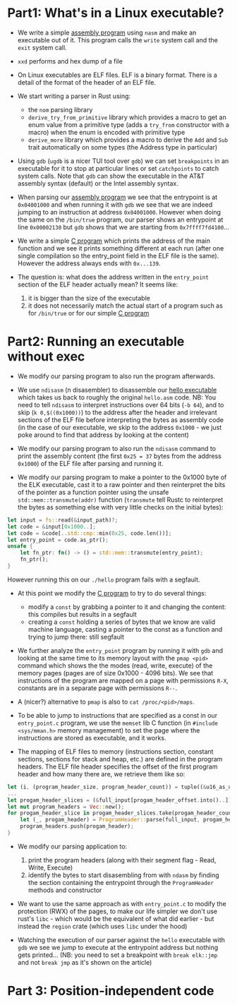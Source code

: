 # Part1: What's in a Linux executable?

- We write a simple [assembly program](../playground/hello.asm) using `nasm` and make an executable out of it. This program calls the `write` system call and the `exit` system call.

- `xxd` performs and hex dump of a file

- On Linux executables are ELF files. ELF is a binary format. There is a detail of the format of the header of an ELF file.

- We start writing a parser in Rust using:
  - the `nom` parsing library 
  - `derive_try_from_primitive` library which provides a macro to get an enum value from a primitive type (adds a `try_from` constructor with a macro) when the enum is encoded with primitive type
  - `derive_more` library which provides a macro to derive the `Add` and `Sub` trait automatically on some types (the Address type in particular)

- Using `gdb` (`ugdb` is a nicer TUI tool over `gdb`) we can set `breakpoints` in an executable for it to stop at particular lines or set `catchpoints` to catch system calls. Note that `gdb` can show the executable in the AT&T assembly syntax (default) or the Intel assembly syntax.

- When parsing our [assembly program](../playground/hello.asm) we see that the entrypoint is at `0x04001000` and when running it with `gdb` we see that we are indeed jumping to an instruction at address `0x04001000`. However when doing the same on the `/bin/true` program, our parser shows an entrypoint at line `0x00002130` but `gdb` shows that we are starting from `0x7ffff7fd4100`...

- We write a simple [C program](../playground/entry_point.c) which prints the address of the main function and we see it prints something different at each run (after one single compilation so the entry_point field in the ELF file is the same). However the address always ends with `0x...139`.

- The question is: what does the address written in the `entry_point` section of the ELF header actually mean? It seems like:
  1. it is bigger than the size of the executable
  2. it does not necessarily match the actual start of a program such as for `/bin/true` or for our simple [C program](../playground/entry_point.c)

# Part2: Running an executable without exec

- We modify our parsing program to also run the program afterwards.

- We use `ndisasm` (n disasembler) to disassemble our [hello executable](../playground/hello.asm) which takes us back to roughly the original `hello.asm` code. NB: You need to tell `ndisasm` to interpret instructions over 64 bits (`-b 64`), and to skip (`k 0,$((0x1000))`) to the address after the header and irrelevant sections of the ELF file before interpreting the bytes as assembly code (in the case of our executable, we skip to the address `0x1000` - we just poke around to find that address by looking at the content)

- We modify our parsing program to also run the `ndisasm` command to print the assembly content (the first `0x25 = 37` bytes from the address `0x1000`) of the ELF file after parsing and running it.

- We modify our parsing program to make a pointer to the 0x1000 byte of the ELK executable, cast it to a raw pointer and then reinterpret the bits of the pointer as a function pointer using the unsafe `std::mem::transmute(addr)` function (`transmute` tell Rustc to reinterpret the bytes as something else with very little checks on the initial bytes):
```rust
let input = fs::read(&input_path)?;
let code = &input[0x1000..];
let code = &code[..std::cmp::min(0x25, code.len())];
let entry_point = code.as_ptr();
unsafe {
    let fn_ptr: fn() -> () = std::mem::transmute(entry_point);
    fn_ptr();
}
```
However running this on our `./hello` program fails with a segfault.

- At this point we modify the [C program](../playground/entry_point.c) to try to do several things:
  - modify a `const` by grabbing a pointer to it and changing the content: this compiles but results in a segfault
  - creating a `const` holding a series of bytes that we know are valid machine language, casting a pointer to the const as a function and trying to jump there: still segfault

- We further analyze the `entry_point` program by running it with `gdb` and looking at the same time to its memory layout with the `pmap <pid>` command which shows the the modes (read, write, execute) of the memory pages (pages are of size 0x1000 - 4096 bits). We see that instructions of the program are mapped on a page with permissions `R-X`, constants are in a separate page with permissions `R--`.

- A (nicer?) alternative to `pmap` is also to `cat /proc/<pid>/maps`.

- To be able to jump to instructions that are specified as a const in our `entry_point.c` program, we use the `memset` lib C function (in `#include <sys/mman.h>` memory management) to set the page where the instructions are stored as executable, and it works.

- The mapping of ELF files to memory (instructions section, constant sections, sections for stack and heap, etc.) are defined in the program headers. The ELF file header specifies the offset of the first program header and how many there are, we retrieve them like so:
```rust
let (i, (program_header_size, program_header_count)) = tuple((&u16_as_usize, &u16_as_usize))(i)?;
...
let progam_header_slices = (&full_input[progam_header_offset.into()..]).chunks(progam_header_size);
let mut program_headers = Vec::new();
for progam_header_slice in progam_header_slices.take(progam_header_count) {
    let (_, progam_header) = ProgramHeader::parse(full_input, progam_header_slice)?;
    program_headers.push(progam_header);
}
```

- We modify our parsing application to:
  1. print the program headers (along with their segment flag - Read, Write, Execute)
  2. identify the bytes to start disasembling from with `ndasm` by finding the section containing the entrypoint through the `ProgramHeader` methods and constructor

- We want to use the same approach as with `entry_point.c` to modify the protection (RWX) of the pages, to make our life simpler we don't use rust's `libc` - which would be the equivalent of what did earlier - but instead the `region` crate (which uses `libc` under the hood)

- Watching the execution of our parser against the `hello` executable with `gdb` we see we jump to execute at the entrypoint address but nothing gets printed...  (NB: you need to set a breakpoint with `break elk::jmp` and not `break jmp` as it's shown on the article)

# Part 3: Position-independent code
